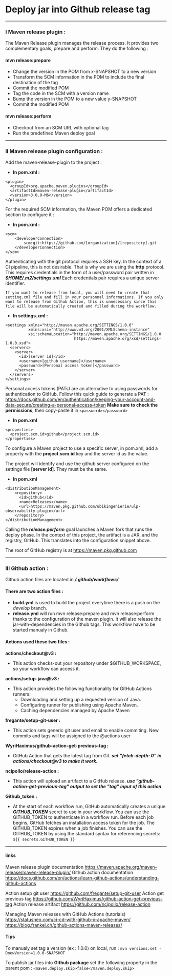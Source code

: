 # Deploy jar into Github release tag

---

### I Maven release plugin :
	
The Maven Release plugin manages the release process. It provides two complementary goals, prepare and perform. They do the following :	
	
#### mvn release:prepare
- Change the version in the POM from x-SNAPSHOT to a new version
- Transform the SCM information in the POM to include the final destination of the tag
- Commit the modified POM
- Tag the code in the SCM with a version name
- Bump the version in the POM to a new value y-SNAPSHOT
- Commit the modified POM

#### mvn release:perform

- Checkout from an SCM URL with optional tag
- Run the predefined Maven deploy goal	

---

### II Maven release plugin configuration :

Add the maven-release-plugin to the project :
- **In pom.xml :**
```
<plugin>
  <groupId>org.apache.maven.plugins</groupId>
  <artifactId>maven-release-plugin</artifactId>
  <version>3.0.0-M6</version>
</plugin>
```

For the required SCM information, the Maven POM offers a dedicated section to configure it :


- **In pom.xml :**
```
<scm>  
	<developerConnection>
		scm:git:https://github.com/[organization]/[repository].git
	</developerConnection>
</scm>
```

Authenticating with the git protocol requires a SSH key. In the context of a CI pipeline, this is not desirable. That is why we are using the **http** protocol.
This requires credentials in the form of a user/password pair written in ***$HOME/.m2/settings.xml***
Each credentials pair requires a unique server identifier.

``
If you want to release from local, you will need to create that setting.xml file and fill in your personnal informations.
If you only want to release from Github Action, this is unnecessary since this file will be automatically created and filled during the workflow.
``
- **In settings.xml :**
```  
<settings xmlns="http://maven.apache.org/SETTINGS/1.0.0"
          xmlns:xsi="http://www.w3.org/2001/XMLSchema-instance"
          xsi:schemaLocation="http://maven.apache.org/SETTINGS/1.0.0
                              https://maven.apache.org/xsd/settings-1.0.0.xsd">
  <servers>
    <server>
      <id>[server id]</id>
      <username>[github username]</username>
      <password>[Personal access token]</password>
    </server>
  </servers>
</settings>
```

Personal access tokens (PATs) are an alternative to using passwords for authentication to GitHub. 
  Follow this quick guide to generate a PAT :
https://docs.github.com/en/authentication/keeping-your-account-and-data-secure/creating-a-personal-access-token
**Make sure to check the permissions**, then copy-paste it in ```<password></password>```


- **In pom.xml**
```
<properties>
  <project.scm.id>github</project.scm.id>  
</properties>
```
To configure a Maven project to use a specific server, in pom.xml, add a property with the **project.scm.id** key and the server id as the value.

The project will identify and use the github server configured on the settings file **[server id]**. They must be the same.



- **In pom.xml**
```
<distributionManagement>
	<repository>
	  <id>github</id>
	  <name>Releases</name>
	  <url>https://maven.pkg.github.com/ubikingenierie/ulp-observability-plugin</url>
	</repository>
</distributionManagement>
```

Calling the ***release:perform*** goal launches a Maven fork that runs the deploy phase.
In the context of this project, the artifact is a JAR, and the registry, GitHub.
This translates into the configuration snippet above.

The root of GitHub registry is at https://maven.pkg.github.com
 
 
 ---

### III Github action :

 Github action files are located in ***/.github/workflows/***

 #### There are two action files :

 * **build.yml** is used to build the project everytime there is a push on the *develop* branch. 
 * **release.yml** will run mvn release:prepare and mvn release:perform thanks to the configuration of the maven plugin. It will also release the jar-with-dependencies in the Github tags. This workflow have to be started manualy in Github.
 
#### Actions used these two files :

**actions/checkout@v3 :**

 * This action checks-out your repository under $GITHUB_WORKSPACE, so your workflow can access it.

**actions/setup-java@v3 :**
 * This action provides the following functionality for GitHub Actions runners:
   * Downloading and setting up a requested version of Java.
   * Configuring runner for publishing using Apache Maven.
   * Caching dependencies managed by Apache Maven

**fregante/setup-git-user :**
  * This action sets generic git user and email to enable commiting. New commits and tags will be assigned to the @actions user

**WyriHaximus/github-action-get-previous-tag :**
* GitHub Action that gets the latest tag from Git.
  ***set "fetch-depth: 0" in actions/checkout@v3 to make it work.***

**ncipollo/release-action :**
* This action will upload an artifact to a GitHub release.
  ***use "github-action-get-previous-tag" output to set the "tag" input of this action***

 **Github_token :**

 * At the start of each workflow run, GitHub automatically creates a unique ***GITHUB_TOKEN*** secret to use in your workflow. You can use the GITHUB_TOKEN to authenticate in a workflow run.
 Before each job begins, GitHub fetches an installation access token for the job. The GITHUB_TOKEN expires when a job finishes.
 You can use the GITHUB_TOKEN by using the standard syntax for referencing secrets: ```${{ secrets.GITHUB_TOKEN }}```

 ---
 
 #### links
 
 Maven release plugin documentation
 https://maven.apache.org/maven-release/maven-release-plugin/
 Github action documentation
 https://docs.github.com/en/actions/learn-github-actions/understanding-github-actions

 Action setup git user
 https://github.com/fregante/setup-git-user
 Action get previous tag
 https://github.com/WyriHaximus/github-action-get-previous-tag
 Action release artifact 
 https://github.com/ncipollo/release-action


 Managing Maven releases with GitHub Actions (tutorials)
 https://statusneo.com/ci-cd-with-github-x-apache-maven/
 https://blog.frankel.ch/github-actions-maven-releases/


 #### Tips

 To manualy set tag a version (ex : 1.0.0) on local, run : 
 ```mvn versions:set -DnewVersion=1.0.0-SNAPSHOT```

 To publish jar files into **Github package** set the following property in the parent pom :
 ```<maven.deploy.skip>false</maven.deploy.skip>``` 
 